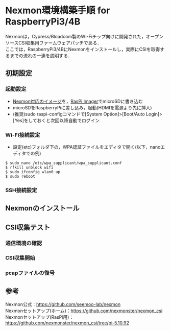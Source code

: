 # Nexmon環境構築手順 for RaspberryPi3/4B
Nexmonは，Cypress/Bloadcom製のWI-Fiチップ向けに開発された，オープンソースCSI収集用ファームウェアパッチである．  
ここでは，RaspberryPi3/4BにNexmonをインストールし，実際にCSIを取得するまでの流れの一連を説明する． 

## 初期設定
### 起動設定
- [Nexmon対応のイメージ](https://downloads.raspberrypi.org/raspios_lite_armhf/images/raspios_lite_armhf-2022-01-28/2022-01-28-raspios-bullseye-armhf-lite.zip)を，[RasPi Imager](https://downloads.raspberrypi.org/imager/imager_latest.exe)でmicroSDに書き込む    
- microSDをRaspberryPiに差し込み，起動(HDMIを電源より先に挿入)
- (推奨)sudo raspi-configコマンドで[System Option]>[Boot/Auto Login]>[Yes]をしておくと次回以降自動でログイン  

### Wi-Fi接続設定
- 設定(etc)フォルダ下の，WPA認証ファイルをエディタで開く(以下，nanoエディタでの例)
```
$ sudo nano /etc/wpa_supplicant/wpa_supplicant.conf
$ rfkill unblock wifi
$ sudo ifconfig wlan0 up
$ sudo reboot
```
### SSH接続設定

## Nexmonのインストール

## CSI収集テスト
### 通信環境の確認

### CSI収集開始

### pcapファイルの復号

## 参考
Nexmon公式：https://github.com/seemoo-lab/nexmon  
Nexmonセットアップ(ホーム)：https://github.com/nexmonster/nexmon_csi  
Nexmonセットアップ(RasPi用)：https://github.com/nexmonster/nexmon_csi/tree/pi-5.10.92  

